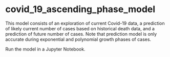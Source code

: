 # covid_19_ascending_phase_model
This model consists of an exploration of current Covid-19 data, a prediction of likely current number of cases based on historical death data, and a prediction of future number of cases. Note that prediction model is only accurate during exponential and polynomial growth phases of cases. 

Run the model in a Jupyter Notebook. 
